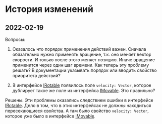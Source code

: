 История изменений
=================

2022-02-19
----------

Вопросы:

1) Оказалось что порядок применения действий важен.
   Сначала обязательно нужно применять вращение, т.к. оно меняет
   вектор скорости. И только после этого меняет позицию.
   Иначе вращение применится через один шаг времени.
   Как теперь эту проблему решать?
   В документации указывать порядок или вводить свойство
   приоритета действий?

2) В интерфейсе [IRotable][IRotable] появилось поле `velocity: Vector`,
   которое дублирует такое же поле из интерфейса [IMovable][IMovable].
   Это правильно?

Решены. Эти проблемы оказались следствием ошибки в интерфейсе [IRotable][IRotable].
Дело в том, что в этих интерфейсах не должны находиться пересекающиеся 
свойства. А там было свойство `velocity: Vector`, которое уже было
в интерфейсе [IMovable][IMovable].

[IRotable]: ../lesson-1-2/src/Rotate/IRotable.ts
[IMovable]: ../lesson-1-2/src/Move/IMovable.ts